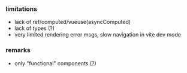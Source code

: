 ### limitations

* lack of ref/computed/vueuse(asyncComputed)
* lack of types (?)
* very limited rendering error msgs, slow navigation in vite dev mode

### remarks

* only "functional" components (?)
